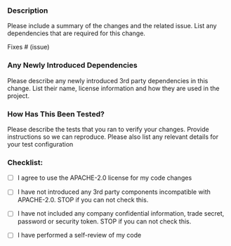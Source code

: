 
### Description

Please include a summary of the changes and the related issue. List any dependencies that are required for this change.

Fixes # (issue)

### Any Newly Introduced Dependencies

Please describe any newly introduced 3rd party dependencies in this change. List their name, license information and how they are used in the project.

### How Has This Been Tested?

Please describe the tests that you ran to verify your changes. Provide instructions so we can reproduce. Please also list any relevant details for your test configuration

### Checklist:

- [ ] I agree to use the APACHE-2.0 license for my code changes
- [ ] I have not introduced any 3rd party components incompatible with APACHE-2.0. STOP if you can not check this.
- [ ] I have not included any company confidential information, trade secret, password or security token. STOP if you can not check this.
- [ ] I have performed a self-review of my code

